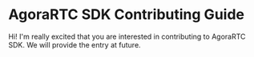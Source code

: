 # AgoraRTC SDK Contributing Guide

Hi! I'm really excited that you are interested in contributing to AgoraRTC SDK. We will provide the entry at future.
